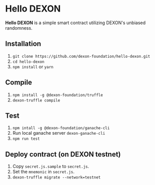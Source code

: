 # Hello DEXON
**Hello DEXON** is a simple smart contract utilizing DEXON's unbiased randomness.

## Installation
1. `git clone https://github.com/dexon-foundation/hello-dexon.git`
2. `cd hello-dexon`
3. `npm install` or `yarn`

## Compile
1. `npm install -g @dexon-foundation/truffle`
2. `dexon-truffle compile`

## Test
1. `npm intall -g @dexon-foundation/ganache-cli`
2. Run local ganache server `dexon-ganache-cli`
3. `npm run test`

## Deploy contract (on DEXON testnet)
1. Copy `secret.js.sample` to `secret.js`.
2. Set the `mnemonic` in `secret.js`.
3. `dexon-truffle migrate --network=testnet`
